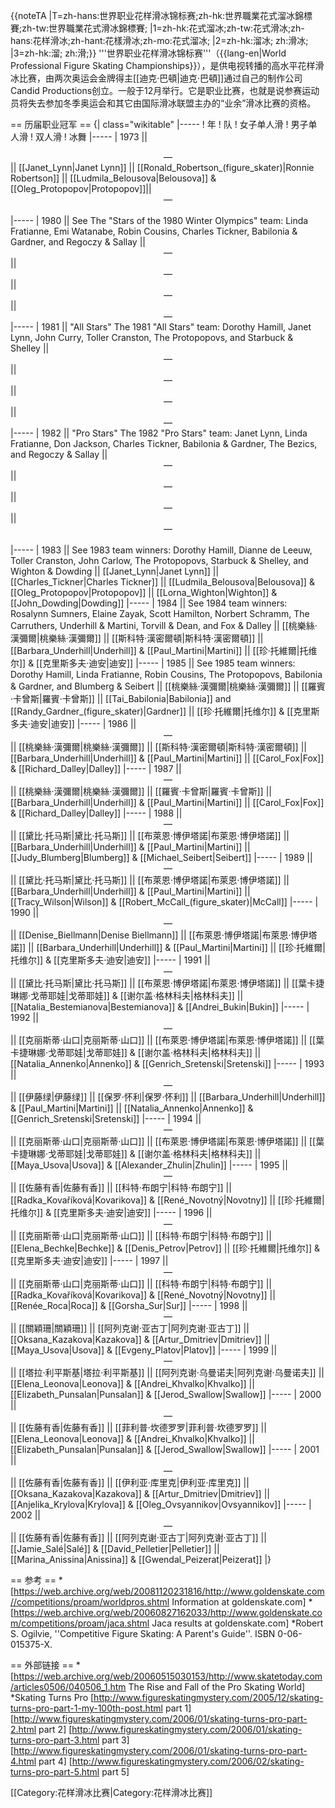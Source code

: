 {{noteTA
|T=zh-hans:世界职业花样滑冰锦标赛;zh-hk:世界職業花式溜冰錦標賽;zh-tw:世界職業花式滑冰錦標賽;
|1=zh-hk:花式溜冰;zh-tw:花式滑冰;zh-hans:花样滑冰;zh-hant:花樣滑冰;zh-mo:花式溜冰;
|2=zh-hk:溜冰; zh:滑冰;
|3=zh-hk:溜; zh:滑;}}
'''世界职业花样滑冰锦标赛'''（{{lang-en|World Professional Figure Skating Championships}}），是供电视转播的高水平花样滑冰比赛，由两次奥运会金牌得主[[迪克·巴頓|迪克·巴頓]]通过自己的制作公司Candid Productions创立。一般于12月举行。它是职业比赛，也就是说参赛运动员将失去参加冬季奥运会和其它由国际滑冰联盟主办的“业余”滑冰比赛的资格。

== 历届职业冠军 ==
{|  class="wikitable"
|-----
! 年
! 队
! 女子单人滑
! 男子单人滑
! 双人滑
! 冰舞
|-----
| 1973 || <center>—</center> || [[Janet_Lynn|Janet Lynn]] || [[Ronald_Robertson_(figure_skater)|Ronnie Robertson]] || [[Ludmila_Belousova|Belousova]] & [[Oleg_Protopopov|Protopopov]]|| <center>—</center>   
|-----
| 1980   || See <ref>The "Stars of the 1980 Winter Olympics" team: Linda Fratianne, Emi Watanabe, Robin Cousins, Charles Tickner, Babilonia & Gardner, and Regoczy & Sallay</ref> || <center>—</center> || <center>—</center> || <center>—</center> || <center>—</center>
|-----
| 1981 || "All Stars" <ref> The 1981 "All Stars" team: Dorothy Hamill, Janet Lynn, John Curry, 
Toller Cranston, The Protopopovs, and Starbuck & Shelley</ref> || <center>—</center> || <center>—</center> || <center>—</center> || <center>—</center> 
|-----
| 1982  || "Pro Stars" <ref>The 1982 "Pro Stars" team: Janet Lynn, Linda Fratianne, Don Jackson, Charles Tickner, Babilonia & Gardner, The Bezics, and Regoczy & Sallay</ref> || <center>—</center> || <center>—</center> || <center>—</center> || <center>—</center>  
|-----
| 1983 || See <ref>1983 team winners: Dorothy Hamill, Dianne de Leeuw, Toller Cranston, John Carlow, The Protopopovs, Starbuck & Shelley, and Wighton & Dowding </ref> || [[Janet_Lynn|Janet Lynn]] || [[Charles_Tickner|Charles Tickner]] || [[Ludmila_Belousova|Belousova]] & [[Oleg_Protopopov|Protopopov]] || [[Lorna_Wighton|Wighton]] & [[John_Dowding|Dowding]]
|-----
| 1984 || See <ref>1984 team winners: Rosalynn Sumners, Elaine Zayak, Scott Hamilton, Norbert Schramm, The Carruthers, Underhill & Martini, Torvill & Dean, and Fox & Dalley </ref> || [[桃樂絲·漢彌爾|桃樂絲·漢彌爾]] || [[斯科特·漢密爾頓|斯科特·漢密爾頓]] || [[Barbara_Underhill|Underhill]] & [[Paul_Martini|Martini]] || [[珍·托維爾|托维尔]] & [[克里斯多夫·迪安|迪安]]
|-----
| 1985 || See <ref>1985 team winners: Dorothy Hamill, Linda Fratianne, Robin Cousins, The Protopopovs, Babilonia & Gardner, and Blumberg & Seibert</ref> || [[桃樂絲·漢彌爾|桃樂絲·漢彌爾]] || [[羅賓·卡曾斯|羅賓·卡曾斯]] || [[Tai_Babilonia|Babilonia]] and [[Randy_Gardner_(figure_skater)|Gardner]] || [[珍·托維爾|托维尔]] & [[克里斯多夫·迪安|迪安]]
|-----
| 1986 || <center>—</center> || [[桃樂絲·漢彌爾|桃樂絲·漢彌爾]] || [[斯科特·漢密爾頓|斯科特·漢密爾頓]] || [[Barbara_Underhill|Underhill]] & [[Paul_Martini|Martini]] || [[Carol_Fox|Fox]] & [[Richard_Dalley|Dalley]]
|-----
| 1987 || <center>—</center> || [[桃樂絲·漢彌爾|桃樂絲·漢彌爾]] || [[羅賓·卡曾斯|羅賓·卡曾斯]] || [[Barbara_Underhill|Underhill]] & [[Paul_Martini|Martini]] || [[Carol_Fox|Fox]] & [[Richard_Dalley|Dalley]]
|-----
| 1988 || <center>—</center> || [[黛比·托马斯|黛比·托马斯]] || [[布萊恩·博伊塔諾|布萊恩·博伊塔諾]] || [[Barbara_Underhill|Underhill]] & [[Paul_Martini|Martini]] || [[Judy_Blumberg|Blumberg]] & [[Michael_Seibert|Seibert]]
|-----
| 1989 || <center>—</center> || [[黛比·托马斯|黛比·托马斯]] || [[布萊恩·博伊塔諾|布萊恩·博伊塔諾]] || [[Barbara_Underhill|Underhill]] & [[Paul_Martini|Martini]] || [[Tracy_Wilson|Wilson]] &  [[Robert_McCall_(figure_skater)|McCall]] 
|-----
| 1990 || <center>—</center> || [[Denise_Biellmann|Denise Biellmann]] || [[布萊恩·博伊塔諾|布萊恩·博伊塔諾]] || [[Barbara_Underhill|Underhill]] & [[Paul_Martini|Martini]] || [[珍·托維爾|托维尔]] & [[克里斯多夫·迪安|迪安]]
|-----
| 1991 || <center>—</center> || [[黛比·托马斯|黛比·托马斯]] || [[布萊恩·博伊塔諾|布萊恩·博伊塔諾]] || [[葉卡捷琳娜·戈蒂耶娃|戈蒂耶娃]] & [[谢尔盖·格林科夫|格林科夫]] || [[Natalia_Bestemianova|Bestemianova]] & [[Andrei_Bukin|Bukin]]
|-----
| 1992 || <center>—</center> || [[克丽斯蒂·山口|克丽斯蒂·山口]] || [[布萊恩·博伊塔諾|布萊恩·博伊塔諾]] || [[葉卡捷琳娜·戈蒂耶娃|戈蒂耶娃]] & [[谢尔盖·格林科夫|格林科夫]] || [[Natalia_Annenko|Annenko]] & [[Genrich_Sretenski|Sretenski]]
|-----
| 1993 || <center>—</center> || [[伊藤绿|伊藤绿]] || [[保罗·怀利|保罗·怀利]] || [[Barbara_Underhill|Underhill]] & [[Paul_Martini|Martini]] || [[Natalia_Annenko|Annenko]] & [[Genrich_Sretenski|Sretenski]]
|-----
| 1994 || <center>—</center> || [[克丽斯蒂·山口|克丽斯蒂·山口]] || [[布萊恩·博伊塔諾|布萊恩·博伊塔諾]] || [[葉卡捷琳娜·戈蒂耶娃|戈蒂耶娃]] & [[谢尔盖·格林科夫|格林科夫]] || [[Maya_Usova|Usova]] & [[Alexander_Zhulin|Zhulin]]
|-----
| 1995 || <center>—</center> || [[佐藤有香|佐藤有香]] || [[科特·布朗宁|科特·布朗宁]] || [[Radka_Kovaříková|Kovarikova]] & [[René_Novotný|Novotny]] || [[珍·托維爾|托维尔]] & [[克里斯多夫·迪安|迪安]]
|-----
| 1996 || <center>—</center> || [[克丽斯蒂·山口|克丽斯蒂·山口]] || [[科特·布朗宁|科特·布朗宁]] || [[Elena_Bechke|Bechke]] & [[Denis_Petrov|Petrov]] || [[珍·托維爾|托维尔]] & [[克里斯多夫·迪安|迪安]] 
|-----
| 1997 || <center>—</center> || [[克丽斯蒂·山口|克丽斯蒂·山口]] || [[科特·布朗宁|科特·布朗宁]] || [[Radka_Kovaříková|Kovarikova]] & [[René_Novotný|Novotny]] || [[Renée_Roca|Roca]] & [[Gorsha_Sur|Sur]]
|-----
| 1998 || <center>—</center> || [[關穎珊|關穎珊]] || [[阿列克谢·亚古丁|阿列克谢·亚古丁]] || [[Oksana_Kazakova|Kazakova]] & [[Artur_Dmitriev|Dmitriev]] || [[Maya_Usova|Usova]] & [[Evgeny_Platov|Platov]]
|-----
| 1999 || <center>—</center> || [[塔拉·利平斯基|塔拉·利平斯基]] || [[阿列克谢·乌曼诺夫|阿列克谢·乌曼诺夫]] || [[Elena_Leonova|Leonova]] & [[Andrei_Khvalko|Khvalko]] || [[Elizabeth_Punsalan|Punsalan]] & [[Jerod_Swallow|Swallow]]
|-----
| 2000 || <center>—</center> || [[佐藤有香|佐藤有香]] || [[菲利普·坎德罗罗|菲利普·坎德罗罗]] || [[Elena_Leonova|Leonova]] & [[Andrei_Khvalko|Khvalko]] || [[Elizabeth_Punsalan|Punsalan]] & [[Jerod_Swallow|Swallow]]
|-----
| 2001 || <center>—</center> || [[佐藤有香|佐藤有香]] || [[伊利亚·库里克|伊利亚·库里克]] || [[Oksana_Kazakova|Kazakova]] & [[Artur_Dmitriev|Dmitriev]] || [[Anjelika_Krylova|Krylova]] & [[Oleg_Ovsyannikov|Ovsyannikov]]
|-----
| 2002 || <center>—</center> || [[佐藤有香|佐藤有香]] || [[阿列克谢·亚古丁|阿列克谢·亚古丁]] || [[Jamie_Salé|Salé]] & [[David_Pelletier|Pelletier]] || [[Marina_Anissina|Anissina]] & [[Gwendal_Peizerat|Peizerat]]
|}

== 参考 ==
*[https://web.archive.org/web/20081120231816/http://www.goldenskate.com//competitions/proam/worldpros.shtml Information at goldenskate.com]
*[https://web.archive.org/web/20060827162033/http://www.goldenskate.com/competitions/proam/jaca.shtml Jaca results at goldenskate.com]
*Robert S. Ogilvie, ''Competitive Figure Skating: A Parent's Guide''. ISBN 0-06-015375-X.
<!--This article uses the Cite.php citation mechanism. For more information, please see http://meta.wikimedia.org/wiki/Cite/Cite.php -->
<div class="references-small"> <references/></div>

== 外部链接 ==
*[https://web.archive.org/web/20060515030153/http://www.skatetoday.com/articles0506/040506_1.htm The Rise and Fall of the Pro Skating World]
*Skating Turns Pro [http://www.figureskatingmystery.com/2005/12/skating-turns-pro-part-1-my-100th-post.html part 1] [http://www.figureskatingmystery.com/2006/01/skating-turns-pro-part-2.html part 2] [http://www.figureskatingmystery.com/2006/01/skating-turns-pro-part-3.html part 3] [http://www.figureskatingmystery.com/2006/01/skating-turns-pro-part-4.html part 4] [http://www.figureskatingmystery.com/2006/02/skating-turns-pro-part-5.html part 5]

[[Category:花样滑冰比赛|Category:花样滑冰比赛]]